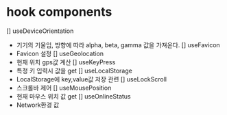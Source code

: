# hook components 
[] useDeviceOrientation
  - 기기의 기울임, 방향에 따라 alpha, beta, gamma 값을 가져온다.
[] useFavicon
  - Favicon 설정
[] useGeolocation
  - 현재 위치 gps값 계산
[] useKeyPress
  - 특정 키 입력시 값을 get
[] useLocalStorage
  - LocalStorage에 key,value값 저장 관련
[] useLockScroll
  - 스크롤바 제어 
[] useMousePosition
  - 현재 마우스 위치 값 get
[] useOnlineStatus
  - Network환경 값
